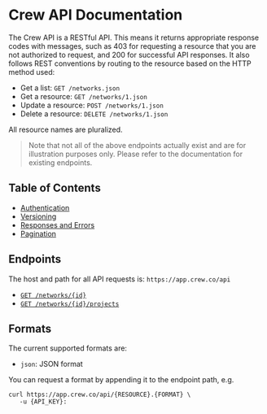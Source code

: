 # Crew API Documentation

The Crew API is a RESTful API. This means it returns appropriate response codes with messages, such as 403 for requesting
a resource that you are not authorized to request, and 200 for successful API responses. It also follows REST conventions
by routing to the resource based on the HTTP method used:

- Get a list: `GET /networks.json`
- Get a resource: `GET /networks/1.json`
- Update a resource: `POST /networks/1.json`
- Delete a resource: `DELETE /networks/1.json`

All resource names are pluralized.

> Note that not all of the above endpoints actually exist and are for illustration purposes only. Please refer to the
> documentation for existing endpoints.

## Table of Contents

- [Authentication](Authentication.md)
- [Versioning](Versioning.md)
- [Responses and Errors](Responses.md)
- [Pagination](Pagination.md)

## Endpoints

The host and path for all API requests is: `https://app.crew.co/api`

- [`GET /networks/{id}`](networks/View.md)
- [`GET /networks/{id}/projects`](networks/projects/Index.md)

## Formats

The current supported formats are:

- `json`: JSON format

You can request a format by appending it to the endpoint path, e.g.

```
curl https://app.crew.co/api/{RESOURCE}.{FORMAT} \
   -u {API_KEY}:
```
